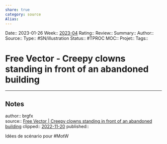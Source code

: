 ```yaml
---
share: true 
category: source
Alias:
---
```

Date:: 2023-01-26
Week:: [2023-04](2023-04.md)
Rating::
Review:: 
Summary:: 
Author::
Source:: 
Type:: #SN/illustration
Status:: #TPROC 
MOC::
Projet:: 
Tags:: 

# Free Vector - Creepy clowns standing in front of an abandoned building


***

## Notes

author:: brgfx				
source:: [Free Vector | Creepy clowns standing in front of an abandoned building](https://www.freepik.com/free-vector/creepy-clowns-standing-front-abandoned-building_19376717.htm#page=2&query=lost%20hut&position=1&from_view=search&track=ais)
clipped:: [2022-11-20](2022-11-20.md)
published:: 

Idées de scénario pour #MotW 